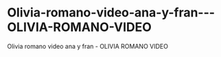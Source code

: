 # Olivia-romano-video-ana-y-fran---OLIVIA-ROMANO-VIDEO
Olivia romano video ana y fran - OLIVIA ROMANO VIDEO
